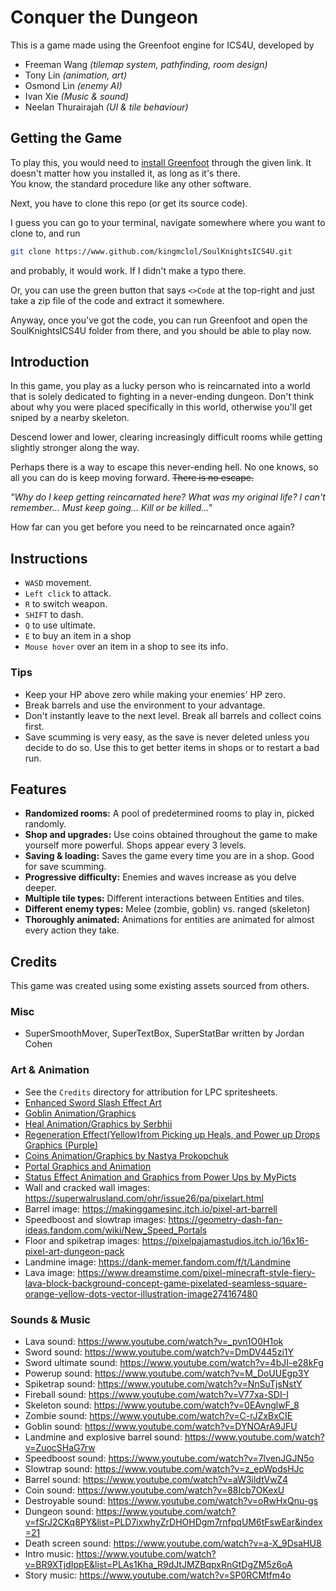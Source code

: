 # Conquer the Dungeon
This is a game made using the Greenfoot engine for ICS4U, developed by
* Freeman Wang *(tilemap system, pathfinding, room design)*
* Tony Lin *(animation, art)*
* Osmond Lin *(enemy AI)*
* Ivan Xie *(Music & sound)*
* Neelan Thurairajah *(UI & tile behaviour)*

## Getting the Game
To play this, you would need to [install Greenfoot](https://www.greenfoot.org/download) through the given link. It doesn't matter how you installed it, as long as it's there.\
You know, the standard procedure like any other software.

Next, you have to clone this repo (or get its source code).

I guess you can go to your terminal, navigate somewhere where you want to clone to, and run
```bash
git clone https://www.github.com/kingmclol/SoulKnightsICS4U.git
```
and probably, it would work. If I didn't make a typo there.

Or, you can use the green button that says `<>Code` at the top-right and just take a zip file of the code and extract it somewhere.

Anyway, once you've got the code, you can run Greenfoot and open the SoulKnightsICS4U folder from there, and you should be able to play now.

## Introduction
In this game, you play as a lucky person who is reincarnated into a world that is solely dedicated to fighting in a never-ending dungeon. Don't think about why you were placed specifically in this world, otherwise you'll get sniped by a nearby skeleton.

Descend lower and lower, clearing increasingly difficult rooms while getting slightly stronger along the way.

Perhaps there is a way to escape this never-ending hell. No one knows, so all you can do is keep moving forward. ~~There is no escape.~~

*"Why do I keep getting reincarnated here? What was my original life? I can't remember... Must keep going... Kill or be killed..."*

How far can you get before you need to be reincarnated once again?

## Instructions
- `WASD` movement.
- `Left click` to attack.
- `R` to switch weapon.
- `SHIFT` to dash.
- `Q` to use ultimate.
- `E` to buy an item in a shop
- `Mouse hover` over an item in a shop to see its info.

### Tips
- Keep your HP above zero while making your enemies' HP zero.
- Break barrels and use the environment to your advantage.
- Don't instantly leave to the next level. Break all barrels and collect coins first.
- Save scumming is very easy, as the save is never deleted unless you decide to do so. Use this to get better items in shops or to restart a bad run.

## Features
- **Randomized rooms:** A pool of predetermined rooms to play in, picked randomly.
- **Shop and upgrades:** Use coins obtained throughout the game to make yourself more powerful. Shops appear every 3 levels.
- **Saving & loading:** Saves the game every time you are in a shop. Good for save scumming.
- **Progressive difficulty:** Enemies and waves increase as you delve deeper.
- **Multiple tile types:** Different interactions between Entities and tiles.
- **Different enemy types:** Melee (zombie, goblin) vs. ranged (skeleton)
- **Thoroughly animated:** Animations for entities are animated for almost every action they take.

## Credits
This game was created using some existing assets sourced from others.

### Misc
- SuperSmoothMover, SuperTextBox, SuperStatBar written by Jordan Cohen

### Art & Animation
- See the `Credits` directory for attribution for LPC spritesheets.
- [Enhanced Sword Slash Effect Art](https://spikerman.itch.io/sword-slashes)
- [Goblin Animation/Graphics](https://opengameart.org/content/lpc-goblin)
- [Heal Animation/Graphics by Serbhii](https://stock.adobe.com/images/heart-pixel-art-animation-isolated-vector-illustration-of-mobile-or-pc-game-sprites-design-for-stickers-logo-mobile-app-game-assets-8-bit-sprite-sheet-contains-flip-appear-disappear/433551947)
- [Regeneration Effect(Yellow)from Picking up Heals, and Power up Drops Graphics (Purple)](https://www.vecteezy.com/vector-art/25442353-8-bit-sparkling-sparkle-star-pixel-art)
- [Coins Animation/Graphics by Nastya Prokopchuk](https://www.istockphoto.com/vector/set-of-8-bit-pixel-graphics-icons-isolated-vector-illustration-game-art-coins-of-gm1787801854-547490383)
- [Portal Graphics and Animation](https://www.cleanpng.com/png-portal-video-game-film-column-sprite-5506003/)
- [Status Effect Animation and Graphics from Power Ups by MyPicts](https://www.deviantart.com/mypicts/art/Aura-412012866)
- Wall and cracked wall images: https://superwalrusland.com/ohr/issue26/pa/pixelart.html
- Barrel image: https://makinggamesinc.itch.io/pixel-art-barrell
- Speedboost and slowtrap images: https://geometry-dash-fan-ideas.fandom.com/wiki/New_Speed_Portals
- Floor and spiketrap images: https://pixelpajamastudios.itch.io/16x16-pixel-art-dungeon-pack
- Landmine image: https://dank-memer.fandom.com/f/t/Landmine
- Lava image: https://www.dreamstime.com/pixel-minecraft-style-fiery-lava-block-background-concept-game-pixelated-seamless-square-orange-yellow-dots-vector-illustration-image274167480

### Sounds & Music
- Lava sound: https://www.youtube.com/watch?v=_pvn1O0H1ok 
- Sword sound: https://www.youtube.com/watch?v=DmDV445zi1Y
- Sword ultimate sound: https://www.youtube.com/watch?v=4bJI-e28kFg
- Powerup sound: https://www.youtube.com/watch?v=M_DoUUEgp3Y
- Spiketrap sound: https://www.youtube.com/watch?v=NnSuTjsNstY
- Fireball sound: https://www.youtube.com/watch?v=V77xa-SDI-I
- Skeleton sound: https://www.youtube.com/watch?v=0EAvnglwF_8
- Zombie sound: https://www.youtube.com/watch?v=C-rJZxBxCIE
- Goblin sound: https://www.youtube.com/watch?v=DYNOArA9JFU
- Landmine and explosive barrel sound: https://www.youtube.com/watch?v=ZuocSHaG7rw
- Speedboost sound: https://www.youtube.com/watch?v=7lvenJGJN5o
- Slowtrap sound: https://www.youtube.com/watch?v=z_epWpdsHJc
- Barrel sound: https://www.youtube.com/watch?v=aW3ildtVwZ4
- Coin sound: https://www.youtube.com/watch?v=88Icb7OKexU
- Destroyable sound: https://www.youtube.com/watch?v=oRwHxQnu-gs
- Dungeon sound: https://www.youtube.com/watch?v=fSrJ2CKq8PY&list=PLD7ixwhyZrDHOHDgm7rnfpqUM6tFswEar&index=21
- Death screen sound: https://www.youtube.com/watch?v=a-X_9DsaHU8
- Intro music: https://www.youtube.com/watch?v=BR9XTjdIppE&list=PLAs1Kha_R9dJtJMZBqpxRnGtDgZM5z6oA
- Story music: https://www.youtube.com/watch?v=SP0RCMtfm4o
